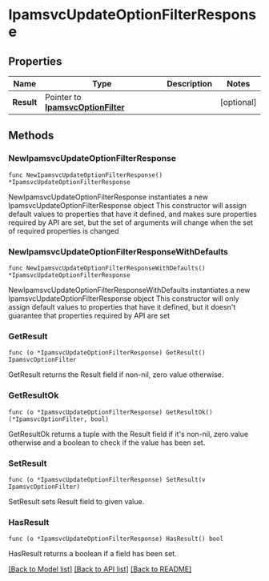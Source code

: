 # IpamsvcUpdateOptionFilterResponse

## Properties

Name | Type | Description | Notes
------------ | ------------- | ------------- | -------------
**Result** | Pointer to [**IpamsvcOptionFilter**](IpamsvcOptionFilter.md) |  | [optional] 

## Methods

### NewIpamsvcUpdateOptionFilterResponse

`func NewIpamsvcUpdateOptionFilterResponse() *IpamsvcUpdateOptionFilterResponse`

NewIpamsvcUpdateOptionFilterResponse instantiates a new IpamsvcUpdateOptionFilterResponse object
This constructor will assign default values to properties that have it defined,
and makes sure properties required by API are set, but the set of arguments
will change when the set of required properties is changed

### NewIpamsvcUpdateOptionFilterResponseWithDefaults

`func NewIpamsvcUpdateOptionFilterResponseWithDefaults() *IpamsvcUpdateOptionFilterResponse`

NewIpamsvcUpdateOptionFilterResponseWithDefaults instantiates a new IpamsvcUpdateOptionFilterResponse object
This constructor will only assign default values to properties that have it defined,
but it doesn't guarantee that properties required by API are set

### GetResult

`func (o *IpamsvcUpdateOptionFilterResponse) GetResult() IpamsvcOptionFilter`

GetResult returns the Result field if non-nil, zero value otherwise.

### GetResultOk

`func (o *IpamsvcUpdateOptionFilterResponse) GetResultOk() (*IpamsvcOptionFilter, bool)`

GetResultOk returns a tuple with the Result field if it's non-nil, zero value otherwise
and a boolean to check if the value has been set.

### SetResult

`func (o *IpamsvcUpdateOptionFilterResponse) SetResult(v IpamsvcOptionFilter)`

SetResult sets Result field to given value.

### HasResult

`func (o *IpamsvcUpdateOptionFilterResponse) HasResult() bool`

HasResult returns a boolean if a field has been set.


[[Back to Model list]](../README.md#documentation-for-models) [[Back to API list]](../README.md#documentation-for-api-endpoints) [[Back to README]](../README.md)


